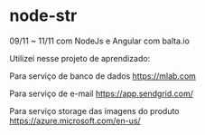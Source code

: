 # node-str
09/11 ~ 11/11 com NodeJs e Angular com balta.io

Utilizei nesse projeto de aprendizado:

Para serviço de banco de dados
https://mlab.com

Para serviço de e-mail
https://app.sendgrid.com/

Para serviço storage das imagens do produto
https://azure.microsoft.com/en-us/



